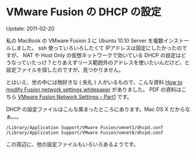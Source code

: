# VMware Fusion の DHCP の設定

Update: 2011-02-20

私の MacBook の VMware Fusion 3 に Ubuntu 10.10 Server を複数インストールしました。 ssh 使っていろいろしたくて IPアドレスは固定にしたかったのですが、 NAT や Host Only の仮想ネットワークで効いている DHCP の設定はどうなっていたっけ？とりあえずリース範囲外のアドレスを使いたいんだけど、と設定ファイルを探したのですが、見つかりません。



とはいえ、世の中には物好きな ( 失礼 ) 人がいるもので、こんな資料 [How to modify Fusion network settings whitepaper](http://communities.vmware.com/thread/97712) がありました。 PDF の資料はこちら [VMware Fusion Network Settings – Part1](http://communities.vmware.com/servlet/JiveServlet/download/718890-1931/VMware%20Fusion%20Network%20Settings%20-%20Part%201.pdf) です。



DHCP の設定ファイルはこんな奥まったところにあります。Mac OS X だからなぁ。。。



```
/Library/Application Support/VMware Fusion/vmnet1/dhcpd.conf
/Library/Application Support/VMware Fusion/vmnet8/dhcpd.conf
```



この周辺に、他の設定ファイルもいろいろあるようです。
